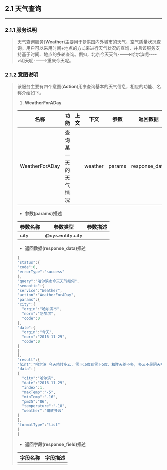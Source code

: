 ## 2.1 天气查询

---

### 2.1.1 服务说明

> 天气查询服务\(**Weather**\)主要用于提供国内外城市的天气、空气质量状况查询。用户可以采用时间+地点的方式来进行天气状况的查询，并且该服务支持基于时间、地点的多轮查询。例如，北京今天天气----&gt;哈尔滨呢----&gt;明天呢----&gt;重庆今天呢。

### 2.1.2 意图说明

> 该服务主要有四个意图\(**Action**\)用来查询基本的天气信息，相应的功能、名称介绍如下。
> 
> 1. **WeatherForADay**
> 
>   | 名称 | 功能 | 上文 | 下文 | 参数 | 返回数据 | 返回字段 |
>   | --- | --- | --- | --- | --- | --- | --- |
>   | WeatherForADay | 查询某一天的天气情况 |  | weather | params | response\_data | response\_field |
> 
>   * **参数\(params\)描述**
> 
>   | 参数名称 | 参数类型 | 参数描述 |
>   | --- | --- | --- |
>   | city | @sys.entity.city |  |
> 
>   * **返回数据\(response\_data\)描述**
> 
>   ```go
>   {
>   "status":{
>   "code":0,
>   "errorType":"success"
>   },
>   "query":"哈尔滨市今天天气如何",
>   "semantic":{
>   "service":"Weather",
>   "action":"WeatherForADay",
>   "params":{
>   "city":{
>     "orgin":"哈尔滨市",
>     "norm":"哈尔滨",
>     "code":0
>   },
>   "date":{
>     "orgin":"今天",
>     "norm":"2016-11-29",
>     "code":0
>   }
>   }
>   },
>   "result":{
>   "hint":"哈尔滨 今天晴转多云, 零下16度到零下5度，和昨天差不多, 多云不是阴天哦……",
>   "data":[
>   {
>     "city":"哈尔滨",
>     "date":"2016-11-29",
>     "index":1,
>     "maxTemp":"-5",
>     "minTemp":"-16",
>     "pm25":"86",
>     "temperature":"-18",
>     "weather":"晴转多云"
>   }
>   ],
>   "formatType":"list"
>   }
>   }
>   ```
> 
>   * **返回字段\(response\_field\)描述**
> 
>   | 字段名称 | 字段描述 |
>   | --- | --- |
>   |  |  |

